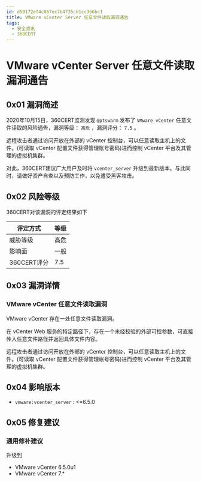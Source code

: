 ```yaml
---
id: d50172ef4c867ec7b4735cb1cc366bc1
title: VMware vCenter Server 任意文件读取漏洞通告
tags: 
  - 安全资讯
  - 360CERT
---
```


# VMware vCenter Server 任意文件读取漏洞通告

0x01 漏洞简述
---------


2020年10月15日，360CERT监测发现 `@ptswarm` 发布了 `VMware vCenter` 任意文件读取的风险通告，漏洞等级： `高危` ，漏洞评分： `7.5` 。


远程攻击者通过访问开放在外部的 vCenter 控制台，可以任意读取主机上的文件。(可读取 vCenter 配置文件获得管理帐号密码)进而控制 vCenter 平台及其管理的虚拟机集群。


对此，360CERT建议广大用户及时将 `vcenter_server` 升级到最新版本。与此同时，请做好资产自查以及预防工作，以免遭受黑客攻击。


0x02 风险等级
---------


360CERT对该漏洞的评定结果如下




| 评定方式 | 等级 |
| --- | --- |
| 威胁等级 | 高危 |
| 影响面 | 一般 |
| 360CERT评分 | 7.5 |


0x03 漏洞详情
---------


### VMware vCenter 任意文件读取漏洞


VMware vCenter 存在一处任意文件读取漏洞。


在 vCenter Web 服务的特定路径下，存在一个未经校验的外部可控参数，可直接传入任意文件路径并返回具体文件内容。


远程攻击者通过访问开放在外部的 vCenter 控制台，可以任意读取主机上的文件。(可读取 vCenter 配置文件获得管理帐号密码)进而控制 vCenter 平台及其管理的虚拟机集群。


0x04 影响版本
---------


* `vmware:vcenter_server` : <=6.5.0


0x05 修复建议
---------


### 通用修补建议


升级到


* VMware vCenter 6.5.0u1
* VMware vCenter 7.*



